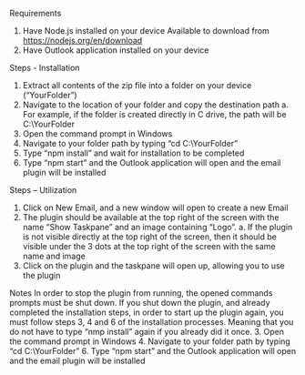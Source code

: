 Requirements
1.	Have Node.js installed on your device
Available to download from https://nodejs.org/en/download  
2.	Have Outlook application installed on your device

Steps - Installation
1.	Extract all contents of the zip file into a folder on your device (“YourFolder”)
2.	Navigate to the location of your folder and copy the destination path
    a.	For example, if the folder is created directly in C drive, the path will be C:\YourFolder
3.	Open the command prompt in Windows 
4.	Navigate to your folder path by typing “cd C:\YourFolder”
5.	Type “npm install” and wait for installation to be completed
6.	Type “npm start” and the Outlook application will open and the email plugin will be installed


Steps – Utilization
1.	Click on New Email, and a new window will open to create a new Email
2.	The plugin should be available at the top right of the screen with the name “Show Taskpane” and an image containing “Logo”. 
    a.	If the plugin is not visible directly at the top right of the screen, then it should be visible under the 3 dots at the top right of the screen with the same name and image
3.	Click on the plugin and the taskpane will open up, allowing you to use the plugin

Notes
In order to stop the plugin from running, the opened commands prompts must be shut down.
If you shut down the plugin, and already completed the installation steps, in order to start up the plugin again, you must follow steps 3, 4 and 6 of the installation processes.
Meaning that you do not have to type “nmp install” again if you already did it once.
3.  Open the command prompt in Windows 
4.  Navigate to your folder path by typing “cd C:\YourFolder”
6.  Type “npm start” and the Outlook application will open and the email plugin will be installed








